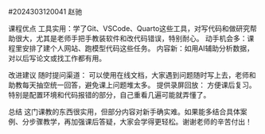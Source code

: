 #2024303120041 赵驰

课程优点
工具实用：学了Git、VSCode、Quarto这些工具，对写代码和做研究帮助很大，尤其是老师手把手教装软件和改代码错误，特别耐心。
动手机会多：课程里安排了建个人网站、跑模型代码这些任务。
内容新：如用AI辅助分析数据，对以后写论文或找工作都有用。

改进建议
随时提问渠道：
可以使用在线文档，大家遇到问题随时写上去，老师和助教每天抽空统一回答，避免课上问题堆太多。
提供录屏回放：
方便课后复习。特别是配置环境和代码报错的部分，自己重看几遍可能就弄懂了。

总结
这门课教的东西很实用，但部分内容对新手确实难。如果能多结合具体案例、分步骤教学，再加强课后答疑，大家会学得更轻松。谢谢老师的辛苦付出！